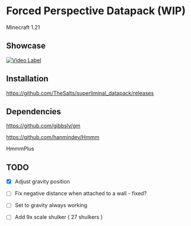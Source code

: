 # Forced Perspective Datapack (WIP)

Minecraft 1.21

## Showcase

[![Video Label](http://img.youtube.com/vi/0aqticgqvFc/0.jpg)](https://www.youtube.com/watch?v=0aqticgqvFc)

## Installation

<https://github.com/TheSalts/superliminal_datapack/releases>

## Dependencies

<https://github.com/gibbsly/gm>

<https://github.com/hanmindev/Hmmm>

HmmmPlus

## TODO

- [x] Adjust gravity position

- [ ] Fix negative distance when attached to a wall - fixed?

- [ ] Set to gravity always working

- [ ] Add 9x scale shulker ( 27 shulkers )
